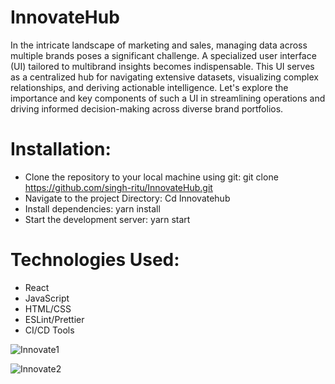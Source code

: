 # InnovateHub
In the intricate landscape of marketing and sales, managing data across multiple brands poses a significant challenge. A specialized user interface (UI) tailored to multibrand insights becomes indispensable. This UI serves as a centralized hub for navigating extensive datasets, visualizing complex relationships, and deriving actionable intelligence. Let's explore the importance and key components of such a UI in streamlining operations and driving informed decision-making across diverse brand portfolios.

# Installation:
- Clone the repository to your local machine using git: git clone https://github.com/singh-ritu/InnovateHub.git
- Navigate to the project Directory: Cd Innovatehub
- Install dependencies: yarn install
- Start the development server: yarn start

# Technologies Used:
- React
- JavaScript
- HTML/CSS
- ESLint/Prettier
- CI/CD Tools

![Innovate1](https://github.com/singh-ritu/InnovateHub/assets/82505170/b7b11142-2d43-4ef0-897c-c5c15edd74a6)

 
![Innovate2](https://github.com/singh-ritu/InnovateHub/assets/82505170/a74cba3f-8ab4-4c5c-90ca-cf5432efdbb7)
